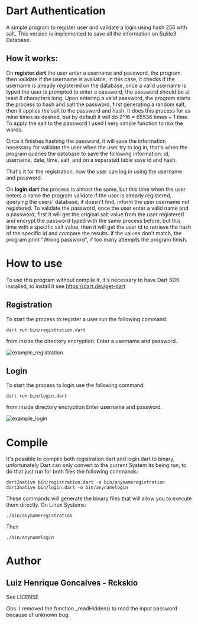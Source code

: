 # Dart Authentication
A simple program to register user and validate a login using hash 256 with salt.
This version is implemented to save all the information on Sqlite3 Database.

## How it works:
On **register.dart** the user enter a username and password, the program then validate if the username is available, in this case, it checks if the username is already registered on the database, once a valid username is typed the user is prompted to enter a password, the password should be at least 8 characters long. Upon entering a valid password, the program starts the process to hash and salt the password, first generating a random salt, then it applies the salt to the password and hash. It does this process for as mine times as desired, but by default it will do 2^16 = 65536 times + 1 time. To apply the salt to the password I used I very simple function to mix the words.

Once it finishes hashing the password, it will save the information necessary for validate the user when the user try to log in, that's when the program queries the database to save the following information: id, username, date, time, salt, and on a separated table save id and hash.

That's it for the registration, now the user can log in using the username and password.

On **login.dart** the process is almost the same, but this time when the user enters a name the program validate if the user is already registered, querying the users' database, if doesn't find, inform the user username not registered.
To validate the password, once the user enter a valid name and a password, 
first it will get the original salt value from the user registered and encrypt the password typed with the same process before,
but this time with a specific salt value, then it will get the user id to retrieve the hash of the specific id and compare the results.
if the values don't match, the program print "Wrong password", if too many attempts the program finish.

# How to use
To use this program without compile it, it's necessary to have Dart SDK installed, to install it see https://dart.dev/get-dart

## Registration
To start the process to register a user run the following command:

    dart run bin/registration.dart

from inside the directory encryption.
Enter a username and password.

![example_registration](https://lh3.googleusercontent.com/pw/ACtC-3ffTApm_J96pk-soB2K8XLECjBbibXDxBrIw2FgFuwo77t0RvY9du0t5WIjElWQYNGzZY_vZLO59PNORTmwKHyNGSlSCjBBCc3eTA5b0w3Qz6Vl38LLMqE-TCqBmOuajOk2VE0QkdVL6oX3pGnmASX4=w734-h481-no?authuser=0)
## Login
To start the process to login use the following command:

    dart run bin/login.dart

from inside directory encryption
Enter username and password.

![example_login](https://lh3.googleusercontent.com/pw/ACtC-3enqQjtB0E979pQUl6Tfs35bVkGysto5mU_HfAl2QvTroNXqJzZgw5RsY77YzWMd9ttHw2xLW76XZopf-AgKE0jRdHuFpkMv1UiY6OhYsIHMW7CNl9AKifoyYIWJltLrbAkEqp6QtSkSNpPWeL3Xesh=w736-h483-no?authuser=0)
# Compile
It's possible to compile both registration.dart and login.dart to binary, unfortunately Dart can only convert to the current System its being run, to do that just run for both files the following commands:

    dart2native bin/registration.dart -o bin/anynameregistration
    dart2native bin/login.dart -o bin/anynamelogin

These commands will generate the binary files that will allow you to execute them directly.
On Linux Systems:

    ./bin/anynameregistration
Then

    ./bin/anynamelogin

# Author
## Luiz Henrique Goncalves - Rckskio

See LICENSE

Obs. I removed the function _readHidden() to read the input password because of unknown bug.
